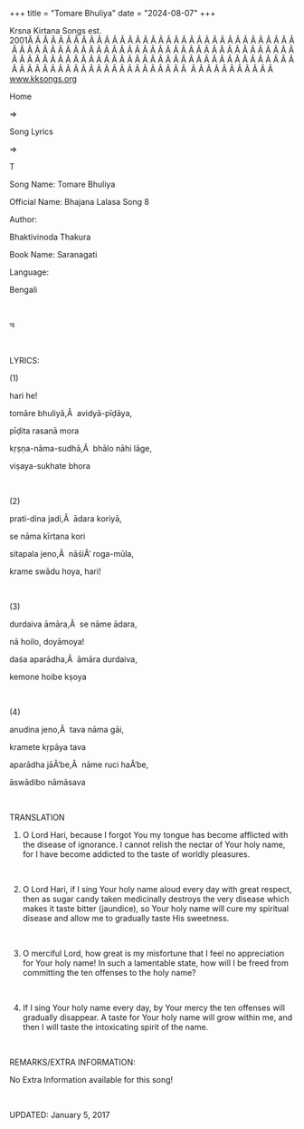 +++ 
title = "Tomare Bhuliya"
date = "2024-08-07"
+++

Krsna Kirtana Songs est. 2001Â Â Â Â Â Â Â Â Â Â Â Â Â Â Â Â Â Â Â Â Â Â Â Â Â Â Â Â Â Â Â Â Â Â Â Â Â Â Â Â Â Â Â Â Â Â Â Â Â Â Â Â Â Â Â Â Â Â Â Â Â Â Â Â Â Â Â Â Â Â Â Â Â Â Â Â Â Â Â Â Â Â Â Â Â Â Â Â Â Â Â Â Â Â Â Â Â Â Â Â Â Â Â Â Â Â Â Â Â Â Â Â Â Â Â Â Â Â Â Â Â Â Â Â Â Â Â Â Â Â Â Â  Â Â Â Â Â Â Â Â Â Â Â  
www.kksongs.org








Home
 
⇒
 
Song Lyrics
 
⇒
 
T


Song
Name: Tomare Bhuliya


Official
Name: Bhajana Lalasa Song 8


Author:

Bhaktivinoda Thakura


Book
Name: 
Saranagati


Language:

Bengali


 








অ








 


LYRICS:


(1)


hari
he!


tomāre
bhuliyā,Â  avidyā-pīḍāya,


pīḍita
rasanā mora


kṛṣṇa-nāma-sudhā,Â 
bhālo nāhi lāge,


viṣaya-sukhate
bhora


 


(2)


prati-dina
jadi,Â  ādara koriyā,


se
nāma kīrtana kori


sitapala
jeno,Â  nāśiÂ’ roga-mūla,


krame
swādu hoya, hari!


 


(3)


durdaiva
āmāra,Â  se nāme ādara,


nā
hoilo, doyāmoya!


daśa
aparādha,Â  āmāra durdaiva,


kemone
hoibe kṣoya


 


(4)


anudina
jeno,Â  tava nāma gāi,


kramete
kṛpāya tava


aparādha
jāÂ’be,Â  nāme ruci haÂ’be,


āswādibo
nāmāsava


 


TRANSLATION


1) O
Lord Hari, because I forgot You my tongue has become afflicted with the disease
of ignorance. I cannot relish the nectar of Your holy name, for I have become
addicted to the taste of worldly pleasures.


 


2) O
Lord Hari, if I sing Your holy name aloud every day with great respect, then as
sugar candy taken medicinally destroys the very disease which makes it taste
bitter (jaundice), so Your holy name will cure my spiritual disease and allow
me to gradually taste His sweetness.


 


3) O
merciful Lord, how great is my misfortune that I feel no appreciation for Your
holy name! In such a lamentable state, how will I be freed from committing the
ten offenses to the holy name?


 


4) If
I sing Your holy name every day, by Your mercy the ten offenses will gradually
disappear. A taste for Your holy name will grow within me, and then I will
taste the intoxicating spirit of the name.


 


REMARKS/EXTRA
INFORMATION:


No
Extra Information available for this song!


 


UPDATED:
 January 5, 2017